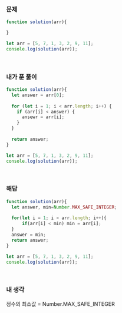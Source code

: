 ### 문제
```javascript
function solution(arr){         

}

let arr = [5, 7, 1, 3, 2, 9, 11];
console.log(solution(arr));
```

<br />

### 내가 푼 풀이
```javascript
function solution(arr){         
  let answer = arr[0];
  
  for (let i = 1; i < arr.length; i++) {
    if (arr[i] < answer) {
      ansewr = arr[i];
    }
  }
  
  return answer;
}

let arr = [5, 7, 1, 3, 2, 9, 11];
console.log(solution(arr));
```

<br />

### 해답
```javascript
function solution(arr){         
  let answer, min=Number.MAX_SAFE_INTEGER;
  
  for(let i = 1; i < arr.length; i++){
      if(arr[i] < min) min = arr[i];
  }
  answer = min;
  return answer;
}

let arr = [5, 7, 1, 3, 2, 9, 11];
console.log(solution(arr));
```

<br />

### 내 생각
정수의 최소값 = Number.MAX_SAFE_INTEGER